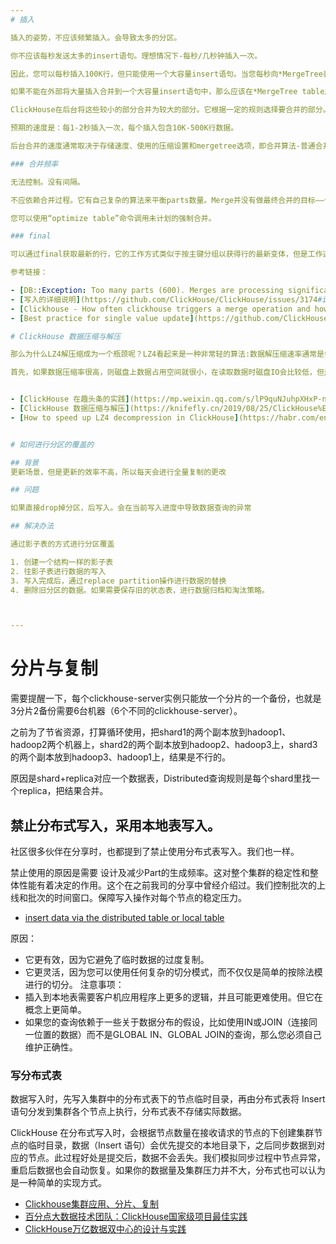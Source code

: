 ```yaml
---
# 插入

插入的姿势，不应该频繁插入。会导致太多的分区。

你不应该每秒发送太多的insert语句。理想情况下-每秒/几秒钟插入一次。

因此，您可以每秒插入100K行，但只能使用一个大容量insert语句。当您每秒向*MergeTree表发送数百或数千条insert语句时，总会遇到一些错误，并且无法通过调整某些设置来更改它。

如果不能在外部将大量插入合并到一个大容量insert语句中，那么应该在*MergeTree table之前创建缓冲区表（Buffer table）。

ClickHouse在后台将这些较小的部分合并为较大的部分。它根据一定的规则选择要合并的部分。合并两个（或多个）部件后，将创建一个更大的部件，并将旧部件排队等待删除。您列出的设置允许微调合并部件的规则。合并过程的目标是为每个分区保留一个大的部分（或者每个分区保留几个不值得合并的大部分，因为它们太大）

预期的速度是：每1-2秒插入一次，每个插入包含10K-500K行数据。

后台合并的速度通常取决于存储速度、使用的压缩设置和mergetree选项，即合并算法-普通合并/聚合/求和/折叠等以及使用的排序键。

### 合并频率

无法控制。没有间隔。

不应依赖合并过程。它有自己复杂的算法来平衡parts数量。Merge并没有做最终合并的目标——合成一个parts，因为这样做效率不高，而且会浪费磁盘I/O和CPU。

您可以使用“optimize table”命令调用未计划的强制合并。

### final

可以通过final获取最新的行，它的工作方式类似于按主键分组以获得行的最新变体，但是工作速度明显慢于常规选择。

参考链接：

- [DB::Exception: Too many parts (600). Merges are processing significantly slower than inserts](https://github.com/ClickHouse/ClickHouse/issues/3174) 
- [写入的详细说明](https://github.com/ClickHouse/ClickHouse/issues/3174#issuecomment-423435071)
- [Clickhouse - How often clickhouse triggers a merge operation and how to control it?](https://stackoverflow.com/a/62521478)
- [Best practice for single value update](https://github.com/ClickHouse/ClickHouse/issues/1661)

# ClickHouse 数据压缩与解压

那么为什么LZ4解压缩成为一个瓶颈呢？LZ4看起来是一种非常轻的算法:数据解压缩速率通常是每个处理器内核1到3 GB/s，具体取决于数据。这比典型的磁盘子系统快得多。此外，我们使用所有可用的中央处理器内核，解压缩在所有物理内核之间线性扩展。

首先，如果数据压缩率很高，则磁盘上数据占用空间就很小，在读取数据时磁盘IO会比较低，但是如果待解压的数据量很大则会影响到CPU使用率。在LZ4的情况下，解压缩数据所需的工作量几乎与解压缩数据本身的量成正比；其次，如果数据被缓存，你可能根本不需要从磁盘读取数据。可以依赖页面缓存或使用自己的缓存。缓存在面向列的数据库中更有效，因为只有经常使用的列保留在缓存中。这就是为什么LZ4经常成为CPU负载的瓶颈。


- [ClickHouse 在趣头条的实践](https://mp.weixin.qq.com/s/lP9quNJuhpXHxP-n8W0maw)
- [ClickHouse 数据压缩与解压](https://knifefly.cn/2019/08/25/ClickHouse%E5%8E%8B%E7%BC%A9%E4%B8%8E%E8%A7%A3%E5%8E%8B/)
- [How to speed up LZ4 decompression in ClickHouse](https://habr.com/en/company/yandex/blog/457612/)


# 如何进行分区的覆盖的

## 背景
更新场景，但是更新的效率不高，所以每天会进行全量复制的更改

## 问题

如果直接drop掉分区，后写入。会在当前写入进度中导致数据查询的异常

## 解决办法

通过影子表的方式进行分区覆盖

1. 创建一个结构一样的影子表
2. 往影子表进行数据的写入
3. 写入完成后，通过replace partition操作进行数据的替换
4. 删除旧分区的数据。如果需要保存旧的状态表，进行数据归档和淘汰策略。



---
```

# 分片与复制

需要提醒一下，每个clickhouse-server实例只能放一个分片的一个备份，也就是3分片2备份需要6台机器（6个不同的clickhouse-server）。

之前为了节省资源，打算循环使用，把shard1的两个副本放到hadoop1、hadoop2两个机器上，shard2的两个副本放到hadoop2、hadoop3上，shard3的两个副本放到hadoop3、hadoop1上，结果是不行的。

原因是shard+replica对应一个数据表，Distributed查询规则是每个shard里找一个replica，把结果合并。



## 禁止分布式写入，采用本地表写入。

社区很多伙伴在分享时，也都提到了禁止使用分布式表写入。我们也一样。

禁止使用的原因是需要 设计及减少Part的生成频率。这对整个集群的稳定性和整体性能有着决定的作用。这个在之前我司的分享中曾经介绍过。我们控制批次的上线和批次的时间窗口。保障写入操作对每个节点的稳定压力。

- [insert data via the distributed table or local table](https://github.com/ClickHouse/ClickHouse/issues/1854#issuecomment-363197252)

原因：
- 它更有效，因为它避免了临时数据的过度复制。
- 它更灵活，因为您可以使用任何复杂的切分模式，而不仅仅是简单的按除法模进行的切分。
注意事项：
- 插入到本地表需要客户机应用程序上更多的逻辑，并且可能更难使用。但它在概念上更简单。
- 如果您的查询依赖于一些关于数据分布的假设，比如使用IN或JOIN（连接同一位置的数据）而不是GLOBAL IN、GLOBAL JOIN的查询，那么您必须自己维护正确性。


### 写分布式表

数据写入时，先写入集群中的分布式表下的节点临时目录，再由分布式表将 Insert 语句分发到集群各个节点上执行，分布式表不存储实际数据。

ClickHouse 在分布式写入时，会根据节点数量在接收请求的节点的下创建集群节点的临时目录，数据（Insert 语句）会优先提交的本地目录下，之后同步数据到对应的节点。此过程好处是提交后，数据不会丢失。我们模拟同步过程中节点异常，重启后数据也会自动恢复。如果你的数据量及集群压力并不大，分布式也可以认为是一种简单的实现方式。


- [Clickhouse集群应用、分片、复制](https://www.jianshu.com/p/20639fdfdc99)
- [百分点大数据技术团队：ClickHouse国家级项目最佳实践](http://blog.itpub.net/69965230/viewspace-2690052/)
- [ClickHouse万亿数据双中心的设计与实践](https://cloud.tencent.com/developer/article/1530809)
